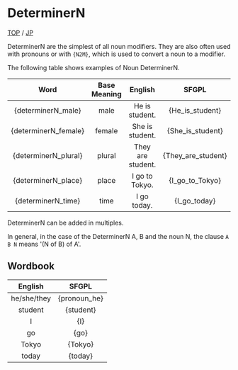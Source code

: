 # DeterminerN

[TOP](../../readme.md)
/
[JP](../jp/DeterminerN.md)

DeterminerN are the simplest of all noun modifiers.
They are also often used with pronouns or with ```{N2M}```, which is used to convert a noun to a modifier.

The following table shows examples of Noun DeterminerN.

|Word|Base Meaning|English|SFGPL|
|:-:|:-:|:-:|:-:|
|{determinerN_male}|male|He is student.|{He_is_student}|
|{determinerN_female}|female|She is student.|{She_is_student}|
|{determinerN_plural}|plural|They are student.|{They_are_student}|
|{determinerN_place}|place|I go to Tokyo.|{I_go_to_Tokyo}|
|{determinerN_time}|time|I go today.|{I_go_today}|

DeterminerN can be added in multiples.

In general, in the case of the DeterminerN A, B and the noun N, the clause ```A B N``` means '(N of B) of A'.

## Wordbook

|English|SFGPL|
|:-:|:-:|
|he/she/they|{pronoun_he}|
|student|{student}|
|I|{I}|
|go|{go}|
|Tokyo|{Tokyo}|
|today|{today}|
